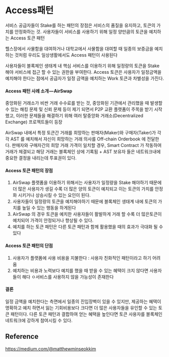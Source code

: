 #  Access패턴

서비스 공급자들이 Stake를 하는 패턴의 장점은 서비스의 품질을 유지하고, 토큰의 가치를 안정화하는 것. 사용자들이 서비스를 사용하기 위해 일정 양만큼의 토큰을 예치하는 Access 토큰 패턴

헬스장에서 사물함을 대여하거나 대학교에서 사물함을 대여할 때 일종의 보증금을 예치하는 것처럼 우리도 일상생활에서도 Access 패턴이 사용된다

사용자들이 블록체인 생태계 내 핵심 서비스를 이용하기 위해 일정량의 토큰을 Stake 해야 서비스에 접근 할 수 있는 권한을 부여한다. Access 토큰은 사용자가 일정금액을 예치해야 한다는 점에서 공급자가 일정 금액을 예치하는 Work 토큰과 차별성을 가진다.

####  Access 패턴 사례 소개 — AirSwap

중앙화된 거래소가 비싼 거래 수수료를 받는 것, 중앙화된 기관에서 관리했을 때 발생할 수 있는 해킹 문제 및 신뢰 문제 등이 제기 되면서 P2P 교환 플랫폼이 주목을 받기 시작했고, 이러한 문제들을 해결하기 위해 여러 탈중앙화 거래소(Decentralized Exchange) 프로젝트들이 등장

AirSwap 내에서 특정 토큰간 거래를 희망하는 판매자(Maker)와 구매자(Taker)가 각각 AST 를 예치해서 자신이 희망하는 거래 의사를 Off-chain Orderbook 에 전달한다. 판매자와 구매자간의 희망 거래 가격이 일치할 경우, Smart Contract 가 작동하여 거래가 체결되고 해당 거래는 블록체인 상에 기록됨 + AST 보유자 들은 네트워크내에 중요한 결정을 내리는데 투표권이 있다.

#### Access 토큰 패턴의 장점

1. AirSwap 플랫폼을 이용하기 위해서는 사용자가 일정량을  Stake 해야하기 때문에 더 많은 사용자가 생길 수록 더 많은 양의 토큰이 예치되고 이는 토큰의 가치를 안정화 시키거나 상승시킬 수 있는 요인이 된다.
2. 사용자들이 일정량의 토큰을 예치해야하기 때문에 블록체인 생태계 내에 토큰의 가치를 높일 수 있는 행동을 하게된다
3. AirSwap 의 경우 토큰을 예치한 사용자들이 활발하게 거래 할 수록 더 많은토큰이 예치되어 가격이 안정되거나 향상될 수 있다.
4. 예치를 하는 토큰 패턴은 다른 토큰 패턴과 함께 활용했을 때의 효과가 극대화 될 수 있다

#### Access 토큰 패턴의 단점

1. 사용자가 플랫폼에 사용 비용을 지불한다 : 사용자 친화적인 패턴이라고 하기 어려움
2. 예치하는 비용과 노력보다 예치를 했을 때 받을 수 있는 혜택이 크지 않다면 사용자들이 해다 ㅇ서비스를 사용하지 않을 가능성이 존재한다

#### 결론

일정 금액을 예치한다는 측면에서 일종의 진입장벽이 있을 수 있지만, 제공하는 혜택이 명확하고 예치 하면서 잃는 기회비용보다 크다면 더 많은 사용자들을 유인할 수 있는 토큰 패턴이다. 다른 토큰 패턴과 결합하여 얻는 혜택을 높인다면 토큰 사용자를 블록체인 네트워크에 강하게 참여시킬 수 있다.



## Reference

https://medium.com/@matthewminseokkim
